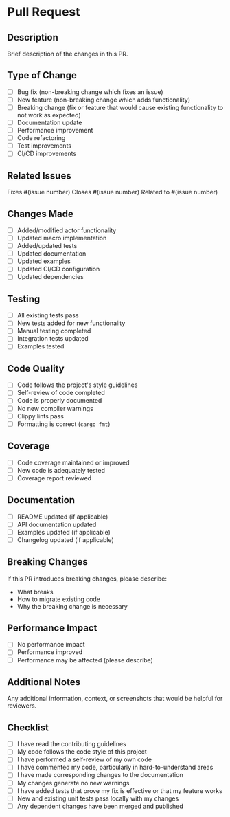 # Pull Request

## Description
Brief description of the changes in this PR.

## Type of Change
- [ ] Bug fix (non-breaking change which fixes an issue)
- [ ] New feature (non-breaking change which adds functionality)
- [ ] Breaking change (fix or feature that would cause existing functionality to not work as expected)
- [ ] Documentation update
- [ ] Performance improvement
- [ ] Code refactoring
- [ ] Test improvements
- [ ] CI/CD improvements

## Related Issues
Fixes #(issue number)
Closes #(issue number)
Related to #(issue number)

## Changes Made
- [ ] Added/modified actor functionality
- [ ] Updated macro implementation
- [ ] Added/updated tests
- [ ] Updated documentation
- [ ] Updated examples
- [ ] Updated CI/CD configuration
- [ ] Updated dependencies

## Testing
- [ ] All existing tests pass
- [ ] New tests added for new functionality
- [ ] Manual testing completed
- [ ] Integration tests updated
- [ ] Examples tested

## Code Quality
- [ ] Code follows the project's style guidelines
- [ ] Self-review of code completed
- [ ] Code is properly documented
- [ ] No new compiler warnings
- [ ] Clippy lints pass
- [ ] Formatting is correct (`cargo fmt`)

## Coverage
- [ ] Code coverage maintained or improved
- [ ] New code is adequately tested
- [ ] Coverage report reviewed

## Documentation
- [ ] README updated (if applicable)
- [ ] API documentation updated
- [ ] Examples updated (if applicable)
- [ ] Changelog updated (if applicable)

## Breaking Changes
If this PR introduces breaking changes, please describe:
- What breaks
- How to migrate existing code
- Why the breaking change is necessary

## Performance Impact
- [ ] No performance impact
- [ ] Performance improved
- [ ] Performance may be affected (please describe)

## Additional Notes
Any additional information, context, or screenshots that would be helpful for reviewers.

## Checklist
- [ ] I have read the contributing guidelines
- [ ] My code follows the code style of this project
- [ ] I have performed a self-review of my own code
- [ ] I have commented my code, particularly in hard-to-understand areas
- [ ] I have made corresponding changes to the documentation
- [ ] My changes generate no new warnings
- [ ] I have added tests that prove my fix is effective or that my feature works
- [ ] New and existing unit tests pass locally with my changes
- [ ] Any dependent changes have been merged and published

